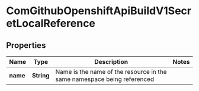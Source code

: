 
# ComGithubOpenshiftApiBuildV1SecretLocalReference

## Properties
Name | Type | Description | Notes
------------ | ------------- | ------------- | -------------
**name** | **String** | Name is the name of the resource in the same namespace being referenced | 



